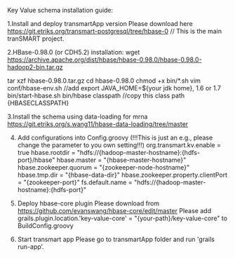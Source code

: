 Key Value schema installation guide:

1.Install and deploy transmartApp version
Please download here
https://git.etriks.org/transmart-postgresql/tree/hbase-0
// This is the main tranSMART project.

2.HBase-0.98.0 (or CDH5.2) installation:
wget
https://archive.apache.org/dist/hbase/hbase-0.98.0/hbase-0.98.0-hadoop2-bin.tar.gz


tar xzf hbase-0.98.0.tar.gz
cd hbase-0.98.0
chmod +x bin/*.sh
vim conf/hbase-env.sh
//add export JAVA_HOME=${your jdk home}, 1.6 or 1.7
bin/start-hbase.sh
bin/hbase classpath
//copy this class path {HBASECLASSPATH}

3.Install the schema using data-loading for mrna
https://git.etriks.org/s.wang11/hbase-data-loading/tree/master

4. Add configurations into Config.groovy (!!!This is
just an
e.g., please change the parameter to you own setting!!!)
org.transmart.kv.enable = true
hbase.rootdir = "hdfs://{hadoop-master-hostname}:{hdfs-port}/hbase"
hbase.master = "{hbase-master-hostname}"
hbase.zookeeper.quorum = "{zookeeper-node-hostname}"
hbase.tmp.dir = "{hbase-data-dir}"
hbase.zookeeper.property.clientPort = "{zookeeper-port}"
fs.default.name = "hdfs://{hadoop-master-hostname}:{hdfs-port}"

5. Deploy hbase-core plugin
Please download from
https://github.com/evanswang/hbase-core/edit/master
Please add grails.plugin.location.'key-value-core' =
"{your-path}/key-value-core" to BuildConfig.groovy

6. Start transmart app
Please go to transmartApp folder and run 'grails run-app’.

